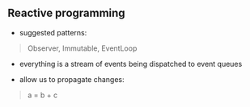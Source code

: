 ## Reactive programming

- suggested patterns: 
> Observer, Immutable, EventLoop

- everything is a stream of events being dispatched to event queues

- allow us to propagate changes:
> a = b + c
